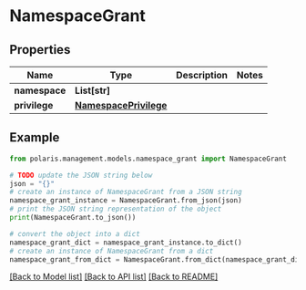 <!--

 Copyright (c) 2024 Snowflake Computing Inc.
 
 Licensed under the Apache License, Version 2.0 (the "License");
 you may not use this file except in compliance with the License.
 You may obtain a copy of the License at
 
      http://www.apache.org/licenses/LICENSE-2.0
 
 Unless required by applicable law or agreed to in writing, software
 distributed under the License is distributed on an "AS IS" BASIS,
 WITHOUT WARRANTIES OR CONDITIONS OF ANY KIND, either express or implied.
 See the License for the specific language governing permissions and
 limitations under the License.

-->
# NamespaceGrant

## Properties

Name | Type | Description | Notes
------------ | ------------- | ------------- | -------------
**namespace** | **List[str]** |  | 
**privilege** | [**NamespacePrivilege**](NamespacePrivilege.md) |  | 

## Example

```python
from polaris.management.models.namespace_grant import NamespaceGrant

# TODO update the JSON string below
json = "{}"
# create an instance of NamespaceGrant from a JSON string
namespace_grant_instance = NamespaceGrant.from_json(json)
# print the JSON string representation of the object
print(NamespaceGrant.to_json())

# convert the object into a dict
namespace_grant_dict = namespace_grant_instance.to_dict()
# create an instance of NamespaceGrant from a dict
namespace_grant_from_dict = NamespaceGrant.from_dict(namespace_grant_dict)
```
[[Back to Model list]](../README.md#documentation-for-models) [[Back to API list]](../README.md#documentation-for-api-endpoints) [[Back to README]](../README.md)


